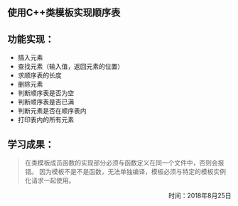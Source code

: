## 使用C++类模板实现顺序表
功能实现：
-
* 插入元素
* 查找元素（输入值，返回元素的位置）
* 求顺序表的长度
* 删除元素
* 判断顺序表是否为空
* 判断顺序表是否已满
* 判断元素是否在顺序表内
* 打印表内的所有元素

学习成果：
-
>在类模板成员函数的实现部分必须与函数定义在同一个文件中，否则会报错。
>因为模板不是不是函数，无法单独编译，模板必须与特定的模板实例化请求一起使用。

<div style="text-align:right">时间：2018年8月25日</div>